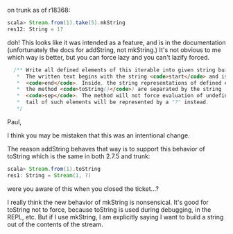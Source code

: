 on trunk as of r18368:
```scala
scala> Stream.from(1).take(5).mkString 
res12: String = 1?
```

doh!
This looks like it was intended as a feature, and is in the documentation (unfortunately the docs for addString, not mkString.) It's not obvious to me which way is better, but you can force lazy and you can't lazify forced.
```scala
  /** Write all defined elements of this iterable into given string builder.
   *  The written text begins with the string <code>start</code> and is finished by the string
   *  <code>end</code>. Inside, the string representations of defined elements (w.r.t.
   *  the method <code>toString()</code>) are separated by the string
   *  <code>sep</code>. The method will not force evaluation of undefined elements. A
   *  tail of such elements will be represented by a "?" instead.
   */
```
Paul,

I think you may be mistaken that this was an intentional change.

The reason addString behaves that way is to support this behavior of toString which is the same in both 2.7.5 and trunk:
```scala
scala> Stream.from(1).toString
res1: String = Stream(1, ?)
```

were you aware of this when you closed the ticket...?

I really think the new behavior of mkString is nonsensical. It's good for toString not to force, because toString is used during debugging, in the REPL, etc. But if I use mkString, I am explicitly saying I want to build a string out of the contents of the stream.
